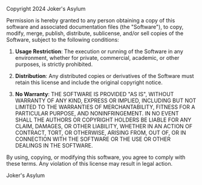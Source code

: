 Copyright 2024 Joker's Asylum

Permission is hereby granted to any person obtaining a copy of this software and associated documentation files (the "Software"), to copy, modify, merge, publish, distribute, sublicense, and/or sell copies of the Software, subject to the following conditions:

1. **Usage Restriction**: The execution or running of the Software in any environment, whether for private, commercial, academic, or other purposes, is strictly prohibited.

2. **Distribution**: Any distributed copies or derivatives of the Software must retain this license and include the original copyright notice.

3. **No Warranty**: THE SOFTWARE IS PROVIDED "AS IS", WITHOUT WARRANTY OF ANY KIND, EXPRESS OR IMPLIED, INCLUDING BUT NOT LIMITED TO THE WARRANTIES OF MERCHANTABILITY, FITNESS FOR A PARTICULAR PURPOSE, AND NONINFRINGEMENT. IN NO EVENT SHALL THE AUTHORS OR COPYRIGHT HOLDERS BE LIABLE FOR ANY CLAIM, DAMAGES, OR OTHER LIABILITY, WHETHER IN AN ACTION OF CONTRACT, TORT, OR OTHERWISE, ARISING FROM, OUT OF, OR IN CONNECTION WITH THE SOFTWARE OR THE USE OR OTHER DEALINGS IN THE SOFTWARE.

By using, copying, or modifying this software, you agree to comply with these terms. Any violation of this license may result in legal action.

Joker's Asylum
